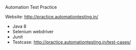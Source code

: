 Automation Test Practice

Website: http://practice.automationtesting.in/

- Java 8
- Selenium webdriver
- Junit
- Testcase: http://practice.automationtesting.in/test-cases/